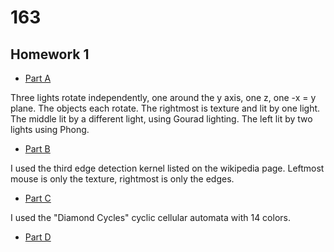 # 163
## Homework 1
* [Part A](hw1/README_A.md)

Three lights rotate independently, one around the y axis, one z, one -x = y plane.
The objects each rotate. The rightmost is texture and lit by one light. The middle
lit by a different light, using Gourad lighting. The left lit by two lights using Phong.

* [Part B](hw1/README_B.md)

I used the third edge detection kernel listed on the wikipedia page. Leftmost mouse is 
only the texture, rightmost is only the edges.

* [Part C](hw1/README_C.md)

I used the "Diamond Cycles" cyclic cellular automata with 14 colors.

* [Part D](hw1/Homework1D.md)
